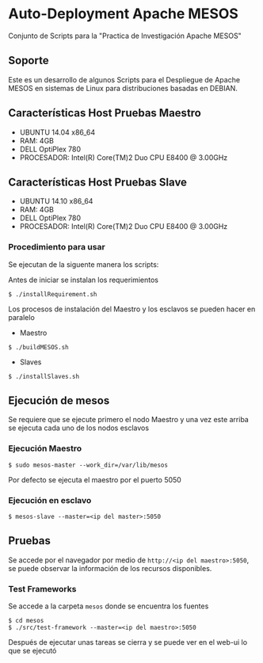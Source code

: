

Auto-Deployment Apache MESOS
===============================

Conjunto de Scripts para la "Practica de Investigación Apache MESOS"

## Soporte
Este es un desarrollo de algunos Scripts para el Despliegue de Apache MESOS en sistemas de Linux para distribuciones basadas en DEBIAN.

## Características Host Pruebas Maestro
* UBUNTU 14.04 x86_64
* RAM: 4GB
* DELL OptiPlex 780
* PROCESADOR: Intel(R) Core(TM)2 Duo CPU E8400  @ 3.00GHz


## Características Host Pruebas Slave
* UBUNTU 14.10 x86_64 
* RAM: 4GB
* DELL OptiPlex 780
* PROCESADOR: Intel(R) Core(TM)2 Duo CPU E8400  @ 3.00GHz

### Procedimiento para usar

Se ejecutan de la siguente manera los scripts:

Antes de iniciar se instalan los requerimientos

```console
$ ./installRequirement.sh
```

Los procesos de instalación del Maestro y los esclavos se pueden hacer en paralelo
* Maestro

```console
$ ./buildMESOS.sh
```

* Slaves

```console
$ ./installSlaves.sh
```

## Ejecución de mesos

Se requiere que se ejecute primero el nodo Maestro y una vez este arriba se ejecuta cada uno de los nodos esclavos

### Ejecución Maestro

```console
$ sudo mesos-master --work_dir=/var/lib/mesos
```
Por defecto se ejecuta el maestro por el puerto 5050

### Ejecución en esclavo

```console
$ mesos-slave --master=<ip del master>:5050
```

## Pruebas

Se accede por el navegador por medio de ``http://<ip del maestro>:5050``, se puede observar la información de los recursos disponibles.


### Test Frameworks

Se accede a la carpeta ``mesos`` donde se encuentra los fuentes
```console
$ cd mesos
$ ./src/test-framework --master=<ip del maestro>:5050
```

Después de ejecutar unas tareas se cierra y se puede ver en el web-ui lo que se ejecutó

